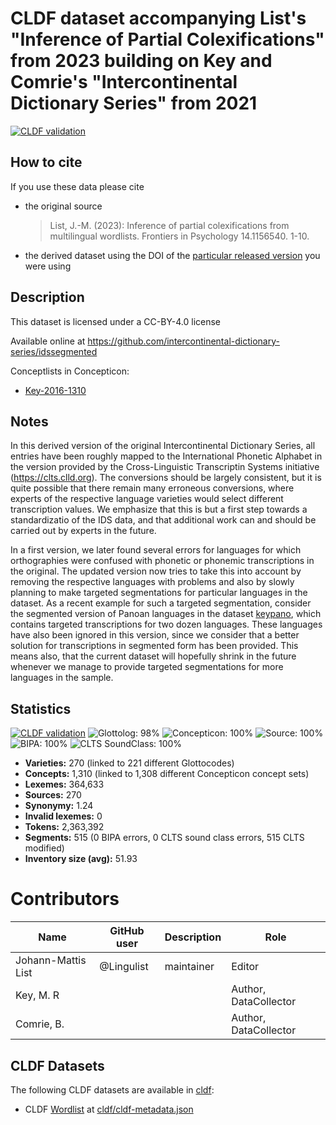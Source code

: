 # CLDF dataset accompanying List's "Inference of Partial Colexifications" from 2023 building on Key and Comrie's "Intercontinental Dictionary Series" from 2021

[![CLDF validation](https://github.com/intercontinental-dictionary-series/idssegmented//workflows/CLDF-validation/badge.svg)](https://github.com/intercontinental-dictionary-series/idssegmented//actions?query=workflow%3ACLDF-validation)

## How to cite

If you use these data please cite
- the original source
  > List, J.-M. (2023): Inference of partial colexifications from multilingual wordlists. Frontiers in Psychology 14.1156540. 1-10.
- the derived dataset using the DOI of the [particular released version](../../releases/) you were using

## Description


This dataset is licensed under a CC-BY-4.0 license

Available online at https://github.com/intercontinental-dictionary-series/idssegmented


Conceptlists in Concepticon:
- [Key-2016-1310](https://concepticon.clld.org/contributions/Key-2016-1310)
## Notes

In this derived version of the original Intercontinental Dictionary Series, all entries have been roughly mapped to the International Phonetic Alphabet in the version provided by the Cross-Linguistic Transcriptin Systems initiative (https://clts.clld.org). The conversions should be largely consistent, but it is quite possible that there remain many erroneous conversions, where experts of the respective language varieties would select different transcription values. We emphasize that this is but a first step towards a standardizatio of the IDS data, and that additional work can and should be carried out by experts in the future.

In a first version, we later found several errors for languages for which orthographies were confused with phonetic or phonemic transcriptions in the original. The updated version now tries to take this into account by removing the respective languages with problems and also by slowly planning to make targeted segmentations for particular languages in the dataset. As a recent example for such a targeted segmentation, consider the segmented version of Panoan languages in the dataset [keypano](https://github.com/intercontinental-dictionary-series/keypano), which contains targeted transcriptions for two dozen languages. These languages have also been ignored in this version, since we consider that a better solution for transcriptions in segmented form has been provided. This means also, that the current dataset will hopefully shrink in the future whenever we manage to provide targeted segmentations for more languages in the sample.




## Statistics


[![CLDF validation](https://github.com/intercontinental-dictionary-series/idssegmented//workflows/CLDF-validation/badge.svg)](https://github.com/intercontinental-dictionary-series/idssegmented//actions?query=workflow%3ACLDF-validation)
![Glottolog: 98%](https://img.shields.io/badge/Glottolog-98%25-green.svg "Glottolog: 98%")
![Concepticon: 100%](https://img.shields.io/badge/Concepticon-100%25-brightgreen.svg "Concepticon: 100%")
![Source: 100%](https://img.shields.io/badge/Source-100%25-brightgreen.svg "Source: 100%")
![BIPA: 100%](https://img.shields.io/badge/BIPA-100%25-brightgreen.svg "BIPA: 100%")
![CLTS SoundClass: 100%](https://img.shields.io/badge/CLTS%20SoundClass-100%25-brightgreen.svg "CLTS SoundClass: 100%")

- **Varieties:** 270 (linked to 221 different Glottocodes)
- **Concepts:** 1,310 (linked to 1,308 different Concepticon concept sets)
- **Lexemes:** 364,633
- **Sources:** 270
- **Synonymy:** 1.24
- **Invalid lexemes:** 0
- **Tokens:** 2,363,392
- **Segments:** 515 (0 BIPA errors, 0 CLTS sound class errors, 515 CLTS modified)
- **Inventory size (avg):** 51.93

# Contributors

Name | GitHub user | Description | Role
--- | --- | --- | ---
Johann-Mattis List | @Lingulist | maintainer | Editor
Key, M. R | | | Author, DataCollector
Comrie, B. | | | Author, DataCollector




## CLDF Datasets

The following CLDF datasets are available in [cldf](cldf):

- CLDF [Wordlist](https://github.com/cldf/cldf/tree/master/modules/Wordlist) at [cldf/cldf-metadata.json](cldf/cldf-metadata.json)